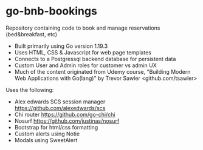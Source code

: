 # go-bnb-bookings

Repository containing code to book and manage reservations (bed&breakfast, etc)
* Built primarily using Go version 1.19.3<br>
* Uses HTML, CSS & Javascript for web page templates
* Connects to a Postgressql backend database for persistent data<br>
* Custom User and Admin roles for customer vs admin UX<br>
* Much of the content originated from Udemy course, "Building Modern Web Applications with Go(lang)" by Trevor Sawler <github.com/tsawler>

Uses the following:
* Alex edwards SCS session manager <https://github.com/alexedwards/scs><br>
* Chi router <https://github.com/go-chi/chi><br>
* Nosurf <https://github.com/justinas/nosurf><br>
* Bootstrap for html/css formatting
* Custom alerts using Notie
* Modals using SweetAlert